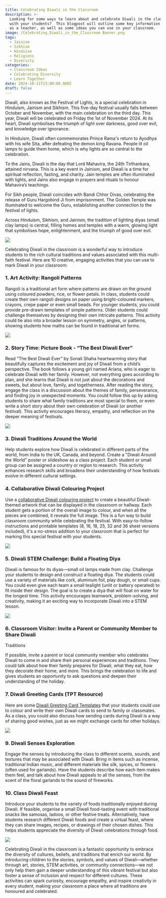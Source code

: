 ```yaml
---
title: Celebrating Diwali in the Classroom
description: >-
  Looking for some ways to learn about and celebrate Diwali in the classroom
  with your students?  This blogpost will outline some key information for you
  as a teacher, as well as some ideas you can use in your classroom.
image: /Celebrating_Diwali_in_the_Classroom Banner.png
tags:
  - Jainism
  - Sikhism
  - Hinduism
  - Religions
  - Diversity
categories:
  - Classroom Ideas
  - Celebrating Diversity
  - Learn Together
date: 2024-10-11T23:00:00.000Z
draft: false
---
```


Diwali, also known as the Festival of Lights, is a special celebration in
Hinduism, Jainism and Sikhism.  This five-day festival usually falls between
October and November, with the main celebration on the third day. This year,
Diwali will be celebrated on Friday the 1st of November 2024.  At its heart,
Diwali symbolises the triumph of light over darkness, good over evil, and
knowledge over ignorance.


In Hinduism, Diwali often commemorates Prince Rama's return to Ayodhya with
his wife Sita, after defeating the demon king Ravana. People lit oil lamps to
guide them home, which is why lights are so central to the celebration.


To the Jains, Diwali is the day that Lord Mahavira, the 24th Tirthankara,
attained nirvana.  This is a key event in Jainism, and Diwali is a time for
spiritual reflection, fasting, and charity. Jain temples are often illuminated
with lights, and Jains also engage in prayers and rituals to honour Mahavira’s
teachings.


For Sikh people, Diwali coincides with Bandi Chhor Divas, celebrating the
release of Guru Hargobind Ji from imprisonment. The Golden Temple was
illuminated to welcome the Guru, establishing another connection to the
festival of lights.


Across Hinduism, Sikhism, and Jainism, the tradition of lighting diyas (small
clay lamps) is central, filling homes and temples with a warm, glowing light
that symbolises hope, enlightenment, and the triumph of good over evil.


![](/Diya_Diwali_in_the_Classroom.jpg)


Celebrating Diwali in the classroom is a wonderful way to introduce students
to the rich cultural traditions and values associated with this multi-faith
festival. Here are 10 creative, engaging activities that you can use to mark
Diwali in your classroom:


### 1. Art Activity: Rangoli Patterns


Rangoli is a traditional art form where patterns are drawn on the ground using
coloured powders, rice, or flower petals. In class, students could create
their own rangoli designs on paper using bright-coloured markers, crayons,
crepe paper or even small beads. For younger students, you could provide
pre-drawn templates of simple patterns. Older students could challenge
themselves by designing their own intricate patterns. This activity could tie
also into a broader lesson on symmetry, angles, or patterns, showing students
how maths can be found in traditional art forms.


![](/Rangoli_Design_Diwali_in_the_Classroom.jpg)


### 2. Story Time: Picture Book - “The Best Diwali Ever”


Read “The Best Diwali Ever” by Sonali Shaha heartwarming story that
beautifully captures the excitement and joy of Diwali from a child’s
perspective. The book follows a young girl named Ariana, who is eager to
celebrate Diwali with her family. However, not everything goes according to
plan, and she learns that Diwali is not just about the decorations and sweets,
but about love, family, and togetherness. After reading the story, engage the
class in a discussion about the themes of family, perseverance, and finding
joy in unexpected moments. You could follow this up by asking students to
share what family traditions are most special to them, or even write a short
story about their own celebration of Diwali (or another festival). This
activity encourages literacy, empathy, and reflection on the deeper meaning of
festivals.


![](/The_Best_Diwali_Ever_Classroom_Ideas_for_Diwali.jpg)


### 3. Diwali Traditions Around the World


Help students explore how Diwali is celebrated in different parts of the
world, from India to the UK, Canada, and beyond. Create a "Diwali Around the
World" poster or slideshow as a class project. Each student or small group can
be assigned a country or region to research. This activity enhances research
skills and broadens their understanding of how festivals evolve in different
cultural settings.


### 4. Collaborative Diwali Colouring Project


Use a [collaborative Diwali colouring
project](https://www.teacherspayteachers.com/Product/Diwali-Collaborative-Art-Coloring-Project-12350575?st=8c96cf8840b170db84eb8c02aca3f937\&utm_source=My%20Blog\&utm_campaign=Diwali%20Blog%20Post)
to create a beautiful Diwali-themed artwork that can be displayed in the
classroom or hallway. Each student gets a portion of the overall image to
colour, and when all the pieces are combined, it reveals the full image. This
is a fun way to build classroom community while celebrating the festival. 
With easy-to-follow instructions and printable templates (8, 16, 18, 25, 32
and 36 sheet versions included), it's a no-stress addition to your classroom
that is perfect for marking this special festival with your students.


![](/Diwali_Collaborative_Colouring_Project_1.png)


### 5. Diwali STEM Challenge: Build a Floating Diya


Diwali is famous for its diyas—small oil lamps made from clay. Challenge your
students to design and construct a floating diya.  The students could use a
variety of materials like cork, aluminum foil, play dough, or small cups. You
could even give each team a small tealight (unlit or battery operated) to fit
inside their design.  The goal is to create a diya that will float on water
for the longest time.  This activity encourages teamwork, problem-solving, and
creativity, making it an exciting way to incorporate Diwali into a STEM
lesson.


![](/Floating_Diya_Diwali_in_the_Classroom_Ideas.jpg)


### 6. Classroom Visitor: Invite a Parent or Community Member to Share Diwali
Traditions


If possible, invite a parent or local community member who celebrates Diwali
to come in and share their personal experiences and traditions. They could
talk about how their family prepares for Diwali, what they eat, how they
decorate their home, and more. This brings the celebration to life and gives
students an opportunity to ask questions and deepen their understanding of the
holiday.


### 7. Diwali Greeting Cards (TPT Resource)


Here are some [Diwali Greeting Card
Templates](https://www.teacherspayteachers.com/Product/Diwali-Card-Templates-8866707?utm_source=My%20Blog\&utm_campaign=Diwali%20Blog%20Post)
that your students could use to colour and write their own Diwali cards to
send to family or classmates.  As a class, you could also discuss how sending
cards during Diwali is a way of sharing good wishes, just as we might exchange
cards for other holidays.


![](/Diwali-Card-Templates-1.png)


### 9. Diwali Senses Exploration


Engage the senses by introducing the class to different scents, sounds, and
textures that may be associated with Diwali. Bring in items such as incense,
traditional Indian music, and different materials like silk, spices, or
flowers (often used for garlands). Have the students describe how each item
makes them feel, and talk about how Diwali appeals to all the senses, from the
scent of the floral garlands to the sound of fireworks.


### 10. Class Diwali Feast


Introduce your students to the variety of foods traditionally enjoyed during
Diwali. If feasible, organise a small Diwali food-tasting event with
traditional snacks like samosas, ladoos, or other festive treats.
Alternatively, have students research different Diwali foods and create a
virtual feast, where they can share images, recipes, or drawings of their
chosen dishes. This helps students appreciate the diversity of Diwali
celebrations through food.


![](/Food_Diwali_Classroom_ideas.jpg)


Celebrating Diwali in the classroom is a fantastic opportunity to embrace the
diversity of cultures, beliefs, and traditions that enrich our world. By
introducing children to the stories, symbols, and values of Diwali—whether
through art, stories, STEM activities, or community connections—we not only
help them gain a deeper understanding of this vibrant festival but also foster
a sense of inclusion and respect for different cultures. These activities can
spark curiosity, encourage empathy, and inspire creativity in every student,
making your classroom a place where all traditions are honoured and
celebrated.

